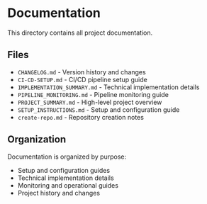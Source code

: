# Documentation

This directory contains all project documentation.

## Files

- `CHANGELOG.md` - Version history and changes
- `CI-CD-SETUP.md` - CI/CD pipeline setup guide
- `IMPLEMENTATION_SUMMARY.md` - Technical implementation details
- `PIPELINE_MONITORING.md` - Pipeline monitoring guide
- `PROJECT_SUMMARY.md` - High-level project overview
- `SETUP_INSTRUCTIONS.md` - Setup and configuration guide
- `create-repo.md` - Repository creation notes

## Organization

Documentation is organized by purpose:
- Setup and configuration guides
- Technical implementation details
- Monitoring and operational guides
- Project history and changes
